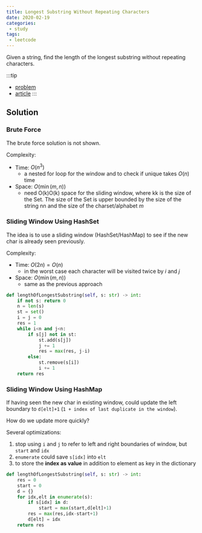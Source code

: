 ```yaml
---
title: Longest Substring Without Repeating Characters
date: 2020-02-19
categories:
 - study
tags:
 - leetcode
---
```


Given a string, find the length of the longest substring without repeating characters.

<!-- more -->

:::tip

- [problem](https://leetcode.com/problems/longest-substring-without-repeating-characters/)
- [article](https://leetcode.com/articles/longest-substring-without-repeating-characters/)
:::

## Solution

### Brute Force

The brute force solution is not shown.

Complexity:

- Time: $O(n^3)$ 
  - a nested for loop for the window and to check if unique takes $O(n)$ time
- Space: $O(\min(m,n))$
  - need O(k)O(k) space for the sliding window, where kk is the size of the Set. The size of the Set is upper bounded by the size of the string nn and the size of the charset/alphabet $m$

### Sliding Window Using HashSet

The idea is to use a sliding window (HashSet/HashMap) to see if the new char is already seen previously.

Complexity:

- Time: $O(2n) = O(n)$
  - in the worst case each character will be visited twice by $i$ and $j$
- Space: $O(\min(m,n))$
  - same as the previous approach

```python
def lengthOfLongestSubstring(self, s: str) -> int:
    if not s: return 0
    n = len(s)
    st = set()
    i = j = 0
    res = 1
    while i<n and j<n:
        if s[j] not in st:
            st.add(s[j])
            j += 1
            res = max(res, j-i)
        else:
            st.remove(s[i])
            i += 1
    return res
```

### Sliding Window Using HashMap

If having seen the new char in existing window, could update the left boundary to `d[elt]+1` (`1 + index of last duplicate in the window`).

How do we update more quickly?

Several optimizations:

1. stop using `i` and `j` to refer to left and right boundaries of window, but `start` and `idx`
2. `enumerate` could save `s[idx]` into `elt`
3. to store the **index as value** in addition to element as key in the dictionary

```python
def lengthOfLongestSubstring(self, s: str) -> int:
    res = 0
    start = 0
    d = {}
    for idx,elt in enumerate(s):
        if s[idx] in d:
            start = max(start,d[elt]+1)
        res = max(res,idx-start+1)
        d[elt] = idx
    return res
```
